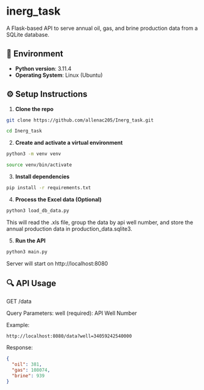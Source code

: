 # inerg_task
A Flask-based API to serve annual oil, gas, and brine production data from a SQLite database.

## 🧰 Environment
- **Python version**: 3.11.4  
- **Operating System**: Linux (Ubuntu)


## ⚙️ Setup Instructions

1. **Clone the repo**
```bash
git clone https://github.com/allenac205/Inerg_task.git

cd Inerg_task
```

2. **Create and activate a virtual environment**
```bash
python3 -m venv venv

source venv/bin/activate
```

3. **Install dependencies**
```bash
pip install -r requirements.txt
```

4. **Process the Excel data (Optional)**
```bash
python3 load_db_data.py
```
This will read the .xls file, group the data by api well number, and store the annual production data in production_data.sqlite3.

5. **Run the API**
```bash
python3 main.py
```
Server will start on http://localhost:8080


## 🔍 API Usage
GET /data

Query Parameters:
  well (required): API Well Number

Example:
```bash
http://localhost:8080/data?well=34059242540000
```

Response:
```json
{
  "oil": 381,
  "gas": 108074,
  "brine": 939
}
```


